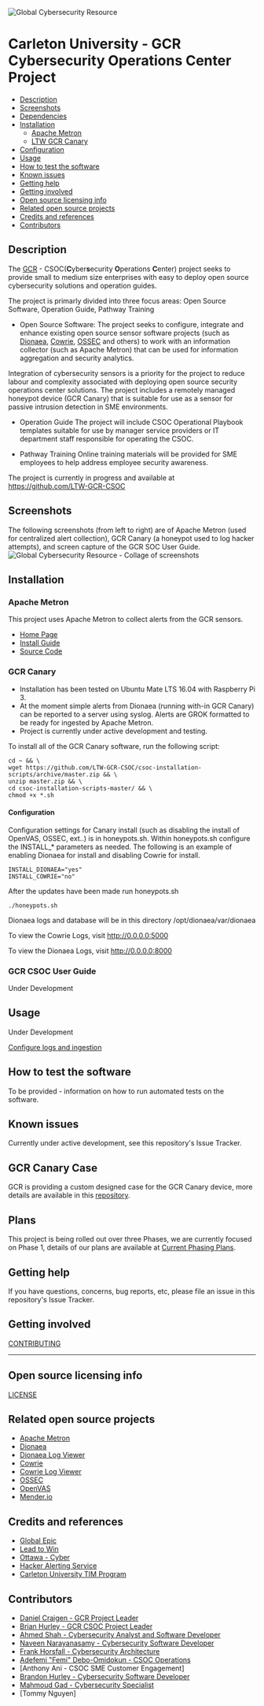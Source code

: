 ![Global Cybersecurity Resource](https://github.com/LTW-GCR-CSOC/csoc-installation-scripts/blob/master/githubGCRheader.png?raw=true "Global Cybersecurity Resource")   

# Carleton University - GCR Cybersecurity Operations Center Project

  * [Description](#description)
  * [Screenshots](#screenshots)
  * [Dependencies](#dependencies)
  * [Installation](#installation)
    + [Apache Metron](#apache-metron)
    + [LTW GCR Canary](#ltw-gcr-canary)
  * [Configuration](#configuration)
  * [Usage](#usage)
  * [How to test the software](#how-to-test-the-software)
  * [Known issues](#known-issues)
  * [Getting help](#getting-help)
  * [Getting involved](#getting-involved)
  * [Open source licensing info](#open-source-licensing-info)
  * [Related open source projects](#related-open-source-projects)
  * [Credits and references](#credits-and-references)
  * [Contributors](#contributors)

## Description 

The [GCR](https://cugcr.com/tiki/lce/index.php) - CSOC(**C**yber**s**ecurity **O**perations **C**enter) project seeks to provide small to medium size enterprises with easy to deploy open source cybersecurity solutions and operation guides.

The project is primarly divided into three focus areas: Open Source Software, Operation Guide, Pathway Training

* Open Source Software:
The project seeks to configure, integrate and enhance existing open source sensor software projects (such as [Dionaea](https://github.com/LTW-GCR-CSOC/dionaea), [Cowrie](https://github.com/LTW-GCR-CSOC/cowrie), [OSSEC](https://github.com/LTW-GCR-CSOC/ossec-hids) and others) to work with an information collector (such as Apache Metron) that can be used for information aggregation and security analytics.

Integration of cybersecurity sensors is a priority for the project to reduce labour and complexity associated with deploying open source security operations center solutions.  The project includes a remotely managed honeypot device (GCR Canary) that is suitable for use as a sensor for passive intrusion detection in SME environments.
 
 * Operation Guide
The project will include CSOC Operational Playbook templates suitable for use by manager service providers or IT department staff responsible for operating the CSOC.  

* Pathway Training
Online training materials will be provided for SME employees to help address employee security awareness. 

The project is currently in progress and available at https://github.com/LTW-GCR-CSOC

## Screenshots  
The following screenshots (from left to right) are of Apache Metron (used for centralized alert collection), GCR Canary (a honeypot used to log hacker attempts), and screen capture of the GCR SOC User Guide. 
![Global Cybersecurity Resource - Collage of screenshots](https://github.com/LTW-GCR-CSOC/csoc-installation-scripts/blob/master/GcrScreencaptureCollage2.png?raw=true "Global Cybersecurity Resource - Collage of screenshots")   

## Installation
### Apache Metron 
This project uses Apache Metron to collect alerts from the GCR sensors.
* [Home Page](http://metron.apache.org) 
* [Install Guide](https://cwiki.apache.org/confluence/display/METRON/Installation) 
* [Source Code](https://github.com/apache/metron)


### GCR Canary 
* Installation has been tested on Ubuntu Mate LTS 16.04 with Raspberry Pi 3.
* At the moment simple alerts from Dionaea (running with-in GCR Canary) can be reported to a server using syslog. Alerts are GROK formatted to be ready for ingested by Apache Metron.
* Project is currently under active development and testing. 

To install all of the GCR Canary software, run the following script:

```
cd ~ && \
wget https://github.com/LTW-GCR-CSOC/csoc-installation-scripts/archive/master.zip && \
unzip master.zip && \
cd csoc-installation-scripts-master/ && \
chmod +x *.sh 
```
#### Configuration

Configuration settings for Canary install (such as disabling the install of OpenVAS, OSSEC, ext..) is in honeypots.sh. 
Within honeypots.sh configure the INSTALL_* parameters as needed. The following is an example of enabling Dionaea for install and disabling Cowrie for install. 
```
INSTALL_DIONAEA="yes"
INSTALL_COWRIE="no"  
```
After the updates have been made run honeypots.sh
```
./honeypots.sh
```

Dionaea logs and database will be in this directory /opt/dionaea/var/dionaea
      
To view the Cowrie Logs, visit http://0.0.0.0:5000 

To view the Dionaea Logs, visit http://0.0.0.0:8000


### GCR CSOC User Guide
Under Development 

## Usage
Under Development

[Configure logs and ingestion](https://github.com/LTW-GCR-CSOC/csoc-installation-scripts/SampleLogFiles/README.md)

## How to test the software
To be provided - information on how to run automated tests on the software.

## Known issues
Currently under active development, see this repository's Issue Tracker.

## GCR Canary Case
GCR is providing a custom designed case for the GCR Canary device, more details are available in this [repository](https://github.com/LTW-GCR-CSOC/canary-case).

## Plans
This project is being rolled out over three Phases, we are currently focused on Phase 1, details of our plans are available at [Current Phasing Plans](https://github.com/LTW-GCR-CSOC/csoc-installation-scripts/projects/3).

## Getting help
If you have questions, concerns, bug reports, etc, please file an issue in this repository's Issue Tracker.

## Getting involved
[CONTRIBUTING](CONTRIBUTING.md)

----

## Open source licensing info
[LICENSE](LICENSE)

## Related open source projects
 * [Apache Metron](http://http://metron.apache.org/)
 * [Dionaea](http://https://github.com/DinoTools/dionaea)
 * [Dionaea Log Viewer](https://github.com/mindphluxnet/cowrie-logviewer)
 * [Cowrie](https://github.com/micheloosterhof/cowrie)
 * [Cowrie Log Viewer](https://github.com/mindphluxnet/cowrie-logviewer)
 * [OSSEC](https://ossec.github.io/)
 * [OpenVAS](http://www.openvas.org/)
 * [Mender.io](http://mender.io)

## Credits and references
 * [Global Epic](http://globalepic.org)
 * [Lead to Win](http://leadtowin.ca)
 * [Ottawa - Cyber](http://lce.ltw-global.com)
 * [Hacker Alerting Service](http://globalcybersecurityresource.com)
 * [Carleton University TIM Program](http://http://timprogram.ca/)

## Contributors
 * [Daniel Craigen - GCR Project Leader](mailto:danielcraigen@cunet.carleton.ca) 
 * [Brian Hurley - GCR CSOC Project Leader](https://www.linkedin.com/in/brianrhurley/)
 * [Ahmed Shah - Cybersecurity Analyst and Software Developer](mailto:ahmed.shah@carleton.ca)
 * [Naveen Narayanasamy - Cybersecurity Software Developer](mailto:naveennarayanasamy@cmail.carleton.ca) 
 * [Frank Horsfall - Cybersecurity Architecture](mailto:frankhorsfall@cunet.carleton.ca) 
 * [Adefemi "Femi" Debo-Omidokun - CSOC Operations](https://www.linkedin.com/in/adefemi-debo-omidokun-bb19273/)
 * [Anthony Ani - CSOC SME Customer Engagement]
 * [Brandon Hurley - Cybersecurity Software Developer](http://brandonhurley.com)
 * [Mahmoud Gad - Cybersecurity Specialist](https://www.linkedin.com/in/mahmoudgad/)
 * [Tommy Nguyen]


